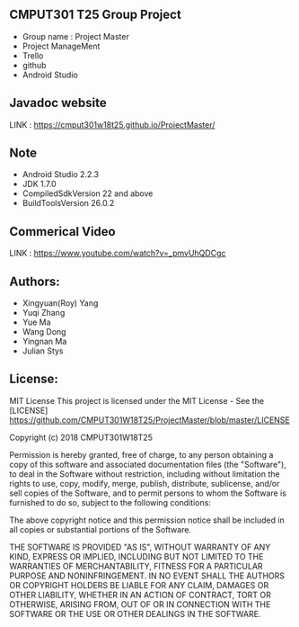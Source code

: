## CMPUT301 T25 Group Project

* Group name : Project Master 
* Project ManageMent
* Trello
* github
* Android Studio

## Javadoc website
LINK : https://cmput301w18t25.github.io/ProjectMaster/

## Note
* Android Studio 2.2.3
* JDK 1.7.0
* CompiledSdkVersion 22 and above 
* BuildToolsVersion 26.0.2

## Commerical Video
LINK : https://www.youtube.com/watch?v=_pmvUhQDCgc

## Authors:
* Xingyuan(Roy) Yang
* Yuqi Zhang
* Yue Ma
* Wang Dong
* Yingnan Ma
* Julian Stys


## License:
MIT License
This project is licensed under the MIT License - See the [LICENSE] https://github.com/CMPUT301W18T25/ProjectMaster/blob/master/LICENSE

Copyright (c) 2018 CMPUT301W18T25

Permission is hereby granted, free of charge, to any person obtaining a copy
of this software and associated documentation files (the "Software"), to deal
in the Software without restriction, including without limitation the rights
to use, copy, modify, merge, publish, distribute, sublicense, and/or sell
copies of the Software, and to permit persons to whom the Software is
furnished to do so, subject to the following conditions:

The above copyright notice and this permission notice shall be included in all
copies or substantial portions of the Software.

THE SOFTWARE IS PROVIDED "AS IS", WITHOUT WARRANTY OF ANY KIND, EXPRESS OR
IMPLIED, INCLUDING BUT NOT LIMITED TO THE WARRANTIES OF MERCHANTABILITY,
FITNESS FOR A PARTICULAR PURPOSE AND NONINFRINGEMENT. IN NO EVENT SHALL THE
AUTHORS OR COPYRIGHT HOLDERS BE LIABLE FOR ANY CLAIM, DAMAGES OR OTHER
LIABILITY, WHETHER IN AN ACTION OF CONTRACT, TORT OR OTHERWISE, ARISING FROM,
OUT OF OR IN CONNECTION WITH THE SOFTWARE OR THE USE OR OTHER DEALINGS IN THE
SOFTWARE.
